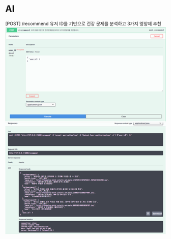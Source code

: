 # AI

[POST] /recommend
유저 ID를 기반으로 건강 문제를 분석하고 3가지 영양제 추천
![alt text](image-1.png)
![alt text](image-2.png)